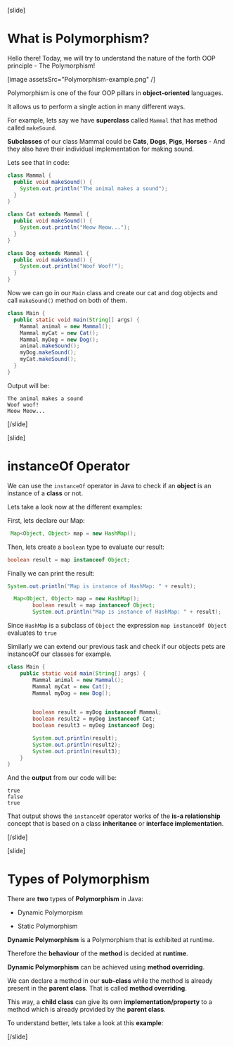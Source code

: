 [slide]

# What is Polymorphism?

Hello there! Today, we will try to understand the nature of the forth OOP principle - The Polymorphism!

[image assetsSrc="Polymorphism-example.png" /]

Polymorphism is one of the four OOP pillars in **object-oriented** languages.

It allows us to perform a single action in many different ways.

For example, lets say we have **superclass** called `Mammal` that has method called `makeSound`. 

**Subclasses** of our class Mammal could be **Cats**, **Dogs**, **Pigs**, **Horses** - And they also have their individual implementation for making sound.

Lets see that in code: 

``` java
class Mammal {
  public void makeSound() {
    System.out.println("The animal makes a sound");
  }
}
```

``` java
class Cat extends Mammal {
  public void makeSound() {
    System.out.println("Meow Meow...");
  }
}
```

``` java
class Dog extends Mammal {
  public void makeSound() {
    System.out.println("Woof Woof!");
  }
}
```

Now we can go in our `Main` class and create our cat and dog objects and call `makeSound()` method on both of them.


``` java
class Main {
  public static void main(String[] args) {
    Mammal animal = new Mammal();  
    Mammal myCat = new Cat(); 
    Mammal myDog = new Dog(); 
    animal.makeSound();
    myDog.makeSound();
    myCat.makeSound();
  }
}
```

Output will be:

```
The animal makes a sound
Woof woof!
Meow Meow...
```


[/slide]





[slide]

# instanceOf Operator

We can use the `instanceOf` operator in Java to check if an **object** is an instance of a **class** or not.

Lets take a look now at the different examples:

First, lets declare our Map:

```java
 Map<Object, Object> map = new HashMap();
```

Then, lets create a `boolean` type to evaluate our result:

```java
boolean result = map instanceof Object;
```

Finally we can print the result:

```java
System.out.println("Map is instance of HashMap: " + result);
```

```java live
  Map<Object, Object> map = new HashMap();
        boolean result = map instanceof Object;
        System.out.println("Map is instance of HashMap: " + result);
```

Since `HashMap` is a subclass of `Object` the expression `map instanceOf Object` evaluates to `true`

Similarly we can extend our previous task and check if our objects pets are instanceOf our classes for example.

``` java
class Main {
    public static void main(String[] args) {
        Mammal animal = new Mammal();
        Mammal myCat = new Cat();
        Mammal myDog = new Dog();
        

        boolean result = myDog instanceof Mammal;
        boolean result2 = myDog instanceof Cat;
        boolean result3 = myDog instanceof Dog;

        System.out.println(result);
        System.out.println(result2);
        System.out.println(result3);
    }
}
```

And the **output** from our code will be:

``` 
true
false
true
```

That output shows the `instanceOf` operator works of the **is-a relationship** concept that is based on a class **inheritance** or **interface implementation**.



[/slide]


[slide]

# Types of Polymorphism

There are **two** types of **Polymorphism** in Java:

- Dynamic Polymorpism

- Static Polymorphism


**Dynamic Polymorphism** is a Polymorphism that is exhibited at runtime.

Therefore the **behaviour** of the **method** is decided at **runtime**.

**Dynamic Polymorphism** can be achieved using **method overriding**.

We can declare a method in our **sub-class** while the method is already present in the **parent class**. That is called **method overriding**.

This way, a **child class** can give its own **implementation/property** to a method which is already provided by the **parent class**.

To understand better, lets take a look at this **example**:






[/slide]